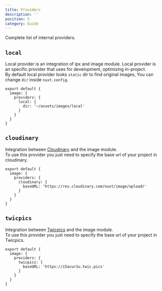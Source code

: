 ```yaml
---
title: Providers
description: ''
position: 5
category: Guide
---
```


Complete list of internal providers.

## `local`

Local provider is an integration of ipx and image module. Local provider is an specific provider that uses for development, optimizing in-project.  
By default local provider looks `static` dir to find original images, You can change `dir` inside `nuxt.config`.

```js{}[nuxt.config.js]
export default {
  image: {
    providers: {
      local: {
        dir: '~/assets/images/local'
      }
    }
  }
}
```

## `cloudinary`

Integration between [Cloudinary](https://cloudinary.com) and the image module.  
To use this provider you just need to specify the base url of your project in cloudinary.

```js{}[nuxt.config.js]
export default {
  image: {
    providers: {
      cloudinary: {
        baseURL: 'https://res.cloudinary.com/nuxt/image/upload/'
      }
    }
  }
}
```



## `twicpics`

Integration between [Twicpics](https://www.twicpics.com) and the image module.  
To use this provider you just need to specify the base url of your project in Twicpics.

```js{}[nuxt.config.js]
export default {
  image: {
    providers: {
      twicpics: {
        baseURL: 'https://i5acur1u.twic.pics'
      }
    }
  }
}
```